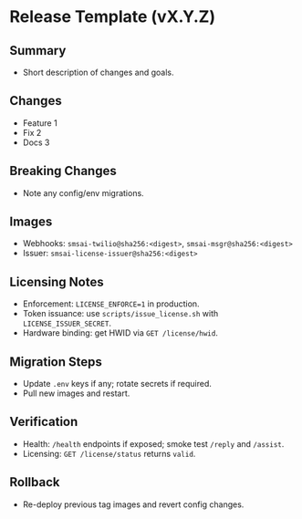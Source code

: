 # Release Template (vX.Y.Z)

## Summary
- Short description of changes and goals.

## Changes
- Feature 1
- Fix 2
- Docs 3

## Breaking Changes
- Note any config/env migrations.

## Images
- Webhooks: `smsai-twilio@sha256:<digest>`, `smsai-msgr@sha256:<digest>`
- Issuer: `smsai-license-issuer@sha256:<digest>`

## Licensing Notes
- Enforcement: `LICENSE_ENFORCE=1` in production.
- Token issuance: use `scripts/issue_license.sh` with `LICENSE_ISSUER_SECRET`.
- Hardware binding: get HWID via `GET /license/hwid`.

## Migration Steps
- Update `.env` keys if any; rotate secrets if required.
- Pull new images and restart.

## Verification
- Health: `/health` endpoints if exposed; smoke test `/reply` and `/assist`.
- Licensing: `GET /license/status` returns `valid`.

## Rollback
- Re-deploy previous tag images and revert config changes.
